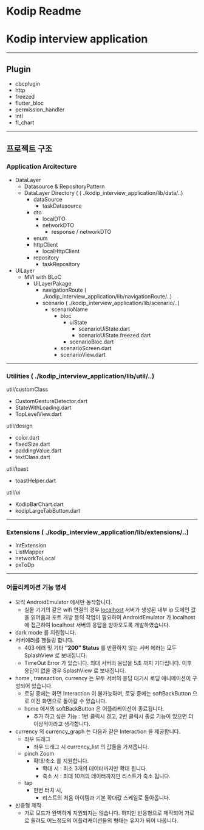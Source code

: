 # Kodip Readme

# Kodip interview application

---

## Plugin

- cbcplugin
- http
- freezed
- flutter_bloc
- permission_handler
- intl
- fl_chart

---

## 프로젝트 구조

### Application Arcitecture

- DataLayer
    - Datasource & RepositoryPattern
    - DataLayer Directory ( ( ./kodip_interview_application/lib/data/..)
        - dataSource
            - taskDatasource
        - dto
            - localDTO
            - networkDTO
                - response / networkDTO
        - enum
        - httpClient
            - localHttpClient
        - repository
            - taskRepository
- UiLayer
    - MVI  with BLoC
        - UiLayerPakage
            - navigationRoute ( ./kodip_interview_application/lib/navigationRoute/..)
            - scenario  ( ./kodip_interview_application/lib/scenario/..)
                - scenarioName
                    - bloc
                        - uiState
                            - scenarioUiState.dart
                            - scenarioUiState.freezed.dart
                        - scenarioBloc.dart
                    - scenarioScreen.dart
                    - scenarioView.dart

---

### Utilities ( ./kodip_interview_application/lib/util/..)

util/customClass

- CustomGestureDetector.dart
- StateWithLoading.dart
- TopLevelView.dart

util/design

- color.dart
- fixedSize.dart
- paddingValue.dart
- textClass.dart

util/toast

- toastHelper.dart

util/ui

- KodipBarChart.dart
- kodipLargeTabButton.dart

---

### Extensions  ( ./kodip_interview_application/lib/extensions/..)

- IntExtension
- ListMapper
- networkToLocal
- pxToDp

---

### 어플리케이션 기능 명세

- 오직 AndroidEmulator 에서만 동작합니다.
    - 실물 기기의 같은 wifi 연결의 경우 [localhost](http://localhost) 서버가 생성된 내부 ip 도메인 값을 읽어옴과 포트 개방 등의 작업이 필요하여 AndroidEmulator 가 localhost 에 접근하여 localhost 서버의 응답을 받아오도록 개발하였습니다.
- dark mode 를 지원합니다.
- 서버에러를 핸들링 합니다.
    - 403 에러 및 기타 **“200” Status** 를 반환하지 않는 서버 에러는 모두 SplashView 로 보내집니다.
    - TimeOut Error 가 있습니다. 최대 서버의 응답을 5초 까지 기다립니다. 이후 응답이 없을 경우 SplashView 로 보내집니다.
- home , transaction, currency 는 모두 서버의 응답 대기시 로딩 애니메이션이 구성되어 있습니다.
    - 로딩 중에는 화면 Interaction 이 불가능하며, 로딩 중에는 softBackButton 으로 이전 화면으로 돌아갈 수 있습니다.
    - home 에서의 softBackButton 은 어플리케이션이 종료됩니다.
        - 추가 하고 싶은 기능 :  1번 클릭시 경고, 2번 클릭시 종료 기능이 있으면 더 이상적이라고 생각합니다.
- currency 의 currency_graph 는 다음과 같은 Interaction 을 제공합니다.
    - 좌우 드래그
        - 좌우 드래그 시 currency_list 의 값들을 가져옵니다.
    - pinch Zoom
        - 확대/축소 를 지원합니다.
            - 확대 시 : 최소 3개의 데이터까지만 확대 됩니다.
            - 축소 시 : 최대 10개의 데이터까지만 리스트가 축소 됩니다.
    - tap
        - 한번 터치 시,
            - 리스트의 처음 아이템과 기본 확대값 스케일로 돌아옵니다.
- 반응형 제작
    - 가로 모드가 완벽하게 지원되지는 않습니다. 하지만 반응형으로 제작되어 가로로 돌려도 어느정도의 어플리케이션들의 형태는 유지가 되어 나옵니다. 

